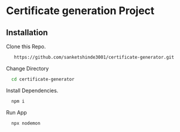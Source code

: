 # Certificate generation Project 

## Installation

Clone this Repo.
```bash
   https://github.com/sanketshinde3001/certificate-generator.git
```

Change Directory
```bash
  cd certificate-generator
```

Install Dependencies.
```bash
  npm i
```
Run  App
```bash
  npx nodemon
```
